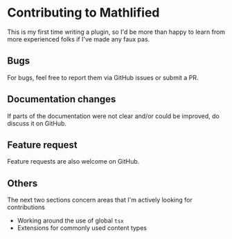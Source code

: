 # Contributing to Mathlified

This is my first time writing a plugin, so I'd be more than happy
to learn from more experienced folks if I've made any faux pas.

## Bugs

For bugs, feel free to report them via GitHub issues or submit a PR.

## Documentation changes

If parts of the documentation were not clear and/or could be improved, do
discuss it on GitHub.

## Feature request

Feature requests are also welcome on GitHub.

## Others

The next two sections concern areas that I'm actively looking for contributions

- Working around the use of global `tsx`
- Extensions for commonly used content types
